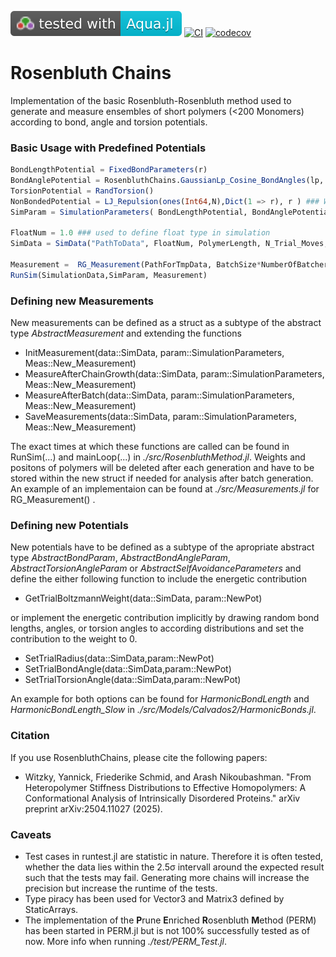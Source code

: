 [![Aqua QA](https://raw.githubusercontent.com/JuliaTesting/Aqua.jl/master/badge.svg)](https://github.com/JuliaTesting/Aqua.jl)
[![CI](https://github.com/ywitzky/RosenbluthChains.jl/actions/workflows/CI.yml/badge.svg)](https://github.com/ywitzky/RosenbluthChains.jl/actions/workflows/CI.yml)
[![codecov](https://codecov.io/gh/ywitzky/RosenbluthChains.jl/graph/badge.svg?token=HXCP3ERT95)](https://codecov.io/gh/ywitzky/RosenbluthChains.jl)

# Rosenbluth Chains

Implementation of the basic Rosenbluth-Rosenbluth method used to generate and measure ensembles of short polymers (<200 Monomers) according to bond, angle and torsion potentials.

### Basic Usage with Predefined Potentials

```julia
BondLengthPotential = FixedBondParameters(r)
BondAnglePotential = RosenbluthChains.GaussianLp_Cosine_BondAngles(lp, lp*σ,N)
TorsionPotential = RandTorsion()
NonBondedPotential = LJ_Repulsion(ones(Int64,N),Dict(1 => r), r ) ### WCA with sigma=r
SimParam = SimulationParameters( BondLengthPotential, BondAnglePotential, TorsionPotential, NonBondedPotential)

FloatNum = 1.0 ### used to define float type in simulation
SimData = SimData("PathToData", FloatNum, PolymerLength, N_Trial_Moves,  BatchSize, NumberOfBatches)

Measurement =  RG_Measurement(PathForTmpData, BatchSize*NumberOfBatcher; T=Float64)
RunSim(SimulationData,SimParam, Measurement)
```

### Defining new Measurements
New measurements can be defined as a struct as a subtype of the abstract type *AbstractMeasurement* and extending the functions 

- InitMeasurement(data::SimData, param::SimulationParameters, Meas::New_Measurement) 
- MeasureAfterChainGrowth(data::SimData, param::SimulationParameters, Meas::New_Measurement)
- MeasureAfterBatch(data::SimData, param::SimulationParameters, Meas::New_Measurement)
- SaveMeasurements(data::SimData, param::SimulationParameters, Meas::New_Measurement)

The exact times at which these functions are called can be found in RunSim(...) and mainLoop(...) in *./src/RosenbluthMethod.jl*. Weights and positons of polymers will be deleted after each generation and have to be stored within the new struct if needed for analysis after batch generation. An example of an implementaion can be found  at *./src/Measurements.jl* for RG_Measurement() . 

### Defining new Potentials
New potentials have to be defined as a subtype of the apropriate abstract type *AbstractBondParam*, *AbstractBondAngleParam*, *AbstractTorsionAngleParam* or *AbstractSelfAvoidanceParameters* and define the either following function to include the energetic contribution

- GetTrialBoltzmannWeight(data::SimData, param::NewPot)

or implement the energetic contribution implicitly by drawing random bond lengths, angles, or torsion angles to according distributions and set the contribution to the weight to 0.

- SetTrialRadius(data::SimData,param::NewPot)
- SetTrialBondAngle(data::SimData,param::NewPot)
- SetTrialTorsionAngle(data::SimData,param::NewPot)

An example for both options can be found for *HarmonicBondLength* and *HarmonicBondLength_Slow* in *./src/Models/Calvados2/HarmonicBonds.jl*.

### Citation 
If you use RosenbluthChains, please cite the following papers: 

- Witzky, Yannick, Friederike Schmid, and Arash Nikoubashman. "From Heteropolymer Stiffness Distributions to Effective Homopolymers: A Conformational Analysis of Intrinsically Disordered Proteins." arXiv preprint arXiv:2504.11027 (2025).


### Caveats

- Test cases in runtest.jl are statistic in nature. Therefore it is often tested, whether the data lies within the 2.5σ intervall around the expected result such that the tests may fail. Generating more chains will increase the precision but increase the runtime of the tests.
- Type piracy has been used for Vector3 and Matrix3 defined by StaticArrays.
- The implementation of the **P**rune **E**nriched **R**osenbluth **M**ethod (PERM) has been started in PERM.jl but is not 100% successfully tested as of now. More info when running *./test/PERM_Test.jl*.
